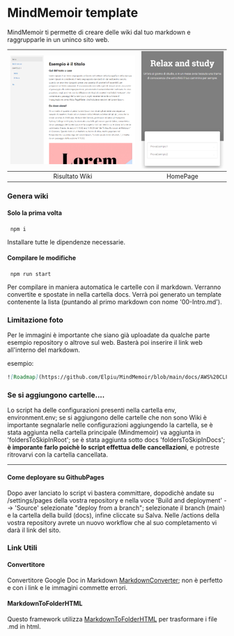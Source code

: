 # MindMemoir template

MindMemoir ti permette di creare delle wiki dal tuo markdown e raggrupparle in un uninco sito web. 

| ![Immagine 1](https://github.com/Elpiu/MindMemoir/blob/template/docs/statics/screenshots/wiki.png) | ![Immagine 2](https://github.com/Elpiu/MindMemoir/blob/template/docs/statics/screenshots/home.png) |
|:--:|:--:|
| Risultato Wiki | HomePage |


### Genera wiki 

#### Solo la prima volta 
` 
npm i
` 

Installare tutte le dipendenze necessarie.

#### Compilare le modifiche
` 
npm run start
` 

Per compilare in maniera automatica le cartelle con il markdown. Verranno convertite e spostate in nella cartella docs. Verrà poi generato un template contenente la lista (puntando al primo markdown con nome '00-Intro.md').

### Limitazione foto
Per le immagini è importante che siano già uploadate da qualche parte esempio repository o altrove sul web. Basterà poi inserire il link web all'interno del markdown.

esempio:

```markdown
![Roadmap](https://github.com/Elpiu/MindMemoir/blob/main/docs/AWS%20CLF-C01%20(AWS%20Cloud%20Practitioner)/imgs/image-roadmap-aws.png?raw=true) 
```

### Se si aggiungono cartelle....
Lo script ha delle configurazioni presenti nella cartella env, environment.env; se si aggiungono delle cartelle che non sono Wiki è importante segnalarle nelle configurazioni aggiungendo la cartella, se è stata aggiunta nella cartella principale (Mindmemoir) va aggiunta in 'foldersToSkipInRoot'; se è stata aggiunta sotto docs 'foldersToSkipInDocs'; **è imporante farlo poichè lo script effettua delle cancellazioni**, e potreste ritrovarvi con la cartella cancellata.

---

#### Come deployare su GithubPages

Dopo aver lanciato lo script vi bastera committare, dopodichè andate su /settings/pages della vostra repository e nella voce 'Build and deployment' --> 'Source' selezionate "deploy from a branch"; selezionate il branch (main) e la cartella della build (docs), infine cliccate su Salva. Nelle /actions della vostra repository avrete un nuovo workflow che al suo completamento vi darà il link del sito.


### Link Utili

#### Convertitore
Convertitore Google Doc in Markdown [MarkdownConverter](https://gdoc2md.com/); non è perfetto e con i link e le immagini commette errori.

#### MarkdownToFolderHTML
Questo framework utilizza [MarkdownToFolderHTML](https://github.com/joakin/markdown-folder-to-html) per trasformare i file .md in html.


